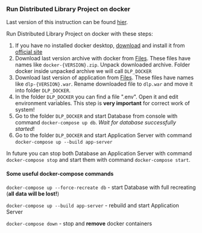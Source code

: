 ### Run Distributed Library Project on docker

Last version of this instruction can be found [hier](https://sourceforge.net/p/distributed-library-project/wiki/How%20to%20start%20application/).

Run Distributed Library Project on docker with these steps:
1. If you have no installed docker desktop, [download](https://www.docker.com/products/docker-desktop) and install it from [official site](https://www.docker.com/)
2. Download last version archive with docker from [Files](https://sourceforge.net/projects/distributed-library-project/files/).
These files have names like ``docker-{VERSION}.zip``.
Unpack downloaded archive.
Folder docker inside unpacked archive we will call ``DLP_DOCKER``
3. Download last version of application from [Files](https://sourceforge.net/projects/distributed-library-project/files/).
These files have names like ``dlp-{VERSION}.war``.
Rename downloaded file to ``dlp.war`` and move it into folder ``DLP_DOCKER``.
4. In the folder ``DLP_DOCKER`` you can find a file ".env".
Open it and edit environment variables. This step is **very important** for correct work of system!
5. Go to the folder ``DLP_DOCKER`` and start Database from console with command `docker-compose up db`.
*Wait for database successfully started*!
6. Go to the folder ``DLP_DOCKER`` and start Application Server with command `docker-compose up --build app-server`

In future you can stop both Database an Application Server with command `docker-compose stop` and start them with command `docker-compose start`.


#### Some useful docker-compose commands

`docker-compose up --force-recreate db` - start Database with full recreating (**all data will be lost!**)

`docker-compose up --build app-server` - rebuild and start Application Server

`docker-compose down` - stop and **remove** docker containers